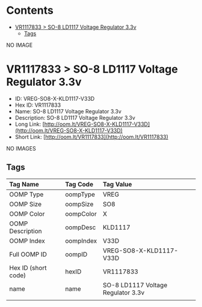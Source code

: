 



Contents
========

* [VR1117833 > SO-8 LD1117 Voltage Regulator 3.3v](#vr1117833--so-8-ld1117-voltage-regulator-33v)
	* [Tags](#tags)
  
NO IMAGE  
# VR1117833 > SO-8 LD1117 Voltage Regulator 3.3v

- ID: VREG-SO8-X-KLD1117-V33D
- Hex ID: VR1117833
- Name: SO-8 LD1117 Voltage Regulator 3.3v
- Description: SO-8 LD1117 Voltage Regulator 3.3v
- Long Link: [http://oom.lt/VREG-SO8-X-KLD1117-V33D](http://oom.lt/VREG-SO8-X-KLD1117-V33D)
- Short Link: [http://oom.lt/VR1117833](http://oom.lt/VR1117833)
  
NO IMAGES  
## Tags
  

|Tag Name|Tag Code|Tag Value|
| :--- | :--- | :--- |
|OOMP Type|oompType|VREG|
|OOMP Size|oompSize|SO8|
|OOMP Color|oompColor|X|
|OOMP Description|oompDesc|KLD1117|
|OOMP Index|oompIndex|V33D|
|Full OOMP ID|oompID|VREG-SO8-X-KLD1117-V33D|
|Hex ID (short code)|hexID|VR1117833|
|name|name|SO-8 LD1117 Voltage Regulator 3.3v|
||||
